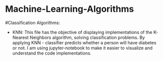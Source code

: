 # Machine-Learning-Algorithms
#Classification Algorithms:
  - KNN:
  This file has the objective of displaying implementations of the K-Nearest Neighbors algorithm, solving classification problems. By applying KNN - classifier predicts whether a person will have diabetes or not.  I am using jupyter-notebook to make it easier to visualize and understand the code implementations.  
